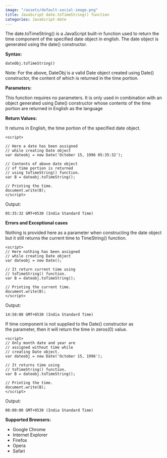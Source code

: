 ```yaml
---
image: "/assets/default-social-image.png"
title: JavaScript date.toTimeString() function
categories: JavaScript-date
---
```


The date.toTimeString() is a JavaScript built-in function used to return the time component of the specified date object in english. The date object is generated using the date() constructor.

**Syntax:**

`dateObj.toTimeString()`

Note: For the above, DateObj is a valid Date object created using Date() constructor, the content of which is returned in the time portion.

**Parameters:**

This function requires no parameters. It is only used in combination with an object generated using Date() constructor whose contents of the time portion are returned in English as the language

**Return Values:**

It returns in English, the time portion of the specified date object.

```
<script> 
  
// Here a date has been assigned 
// while creating Date object 
var dateobj = new Date('October 15, 1996 05:35:32'); 
  
// Contents of above date object 
// of time portion is returned 
// using toTimeString() function. 
var B = dateobj.toTimeString(); 
  
// Printing the time. 
document.write(B); 
</script> 
```

Output:

`05:35:32 GMT+0530 (India Standard Time)`

**Errors and Exceptional cases**

Nothing is provided here as a parameter when constructing the date object but it still returns the current time to TimeString() function.

```
<script> 
// Here nothing has been assigned 
// while creating Date object 
var dateobj = new Date(); 
  
// It return current time using  
// toTimeString() function. 
var B = dateobj.toTimeString(); 
  
// Printing the current time. 
document.write(B); 
</script> 
```

Output:

`14:58:08 GMT+0530 (India Standard Time)`

If time component is not supplied to the Date() constructor as the parameter, then it will return the time in zeros(0) value.

```
<script> 
// Only month date and year are  
// assigned without time while 
// creating Date object. 
var dateobj = new Date('October 15, 1996'); 
  
// It returns time using  
// toTimeString() function. 
var B = dateobj.toTimeString(); 
  
// Printing the time. 
document.write(B); 
</script> 
```

Output:

`00:00:00 GMT+0530 (India Standard Time)`

**Supported Browsers:**

* Google Chrome
* Internet Explorer
* Firefox
* Opera
* Safari